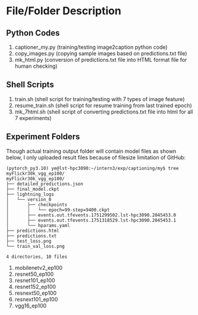 # File/Folder Description

## Python Codes

1. captioner_my.py (training/testing image2caption python code)
2. copy_images.py (copying sample images based on predictions.txt file)
3. mk_html.py (conversion of predictions.txt file into HTML format file for human checking)
   
## Shell Scripts

1. train.sh (shell script for training/testing with 7 types of image feature)
2. resume_train.sh (shell script for resume training from last trained epoch)
3. mk_7html.sh (shell script of converting predictions.txt file into html for all 7 experiments)

## Experiment Folders

Though actual training output folder will contain model files as shown below, I only uploaded result files because of filesize limitation of GitHub:

```
(pytorch_py3.10) ye@lst-hpc3090:~/intern3/exp/captioning/my$ tree myFlickr30k_vgg_ep100/
myFlickr30k_vgg_ep100/
├── detailed_predictions.json
├── final_model.ckpt
├── lightning_logs
│   └── version_0
│       ├── checkpoints
│       │   └── epoch=99-step=9400.ckpt
│       ├── events.out.tfevents.1751299502.lst-hpc3090.2045453.0
│       ├── events.out.tfevents.1751318529.lst-hpc3090.2045453.1
│       └── hparams.yaml
├── predictions.html
├── predictions.txt
├── test_loss.png
└── train_val_loss.png

4 directories, 10 files
```



1. mobilenetv2_ep100
2. resnet50_ep100
3. resnet101_ep100
4. resnet152_ep100
5. resnext50_ep100
6. resnext101_ep100
7. vgg16_ep100
